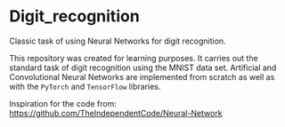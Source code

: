 # Digit_recognition
Classic task of using Neural Networks for digit recognition.

This repository was created for learning purposes. It carries out the standard task of digit recognition using the MNIST data set.
Artificial and Convolutional Neural Networks are implemented from scratch as well as with the `PyTorch` and `TensorFlow` libraries.

Inspiration for the code from:
https://github.com/TheIndependentCode/Neural-Network
